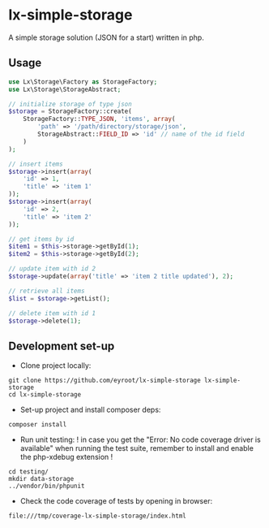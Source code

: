 # lx-simple-storage

A simple storage solution (JSON for a start) written in php.

## Usage

```php
use Lx\Storage\Factory as StorageFactory;
use Lx\Storage\StorageAbstract;

// initialize storage of type json
$storage = StorageFactory::create(
	StorageFactory::TYPE_JSON, 'items', array(
		'path' => '/path/directory/storage/json',
		StorageAbstract::FIELD_ID => 'id' // name of the id field
	)
);

// insert items
$storage->insert(array(
	'id' => 1,
	'title' => 'item 1'
));
$storage->insert(array(
	'id' => 2,
	'title' => 'item 2'
));

// get items by id
$item1 = $this->storage->getById(1);
$item2 = $this->storage->getById(2);

// update item with id 2
$storage->update(array('title' => 'item 2 title updated'), 2);

// retrieve all items
$list = $storage->getList();

// delete item with id 1
$storage->delete(1);

```

## Development set-up

* Clone project locally:
```
git clone https://github.com/eyroot/lx-simple-storage lx-simple-storage
cd lx-simple-storage
```

* Set-up project and install composer deps:
```
composer install
```

* Run unit testing:
! in case you get the "Error: No code coverage driver is available" when running the test suite, remember to install and enable the php-xdebug extension !
```
cd testing/
mkdir data-storage
../vendor/bin/phpunit
```

* Check the code coverage of tests by opening in browser:

```
file:///tmp/coverage-lx-simple-storage/index.html
```

